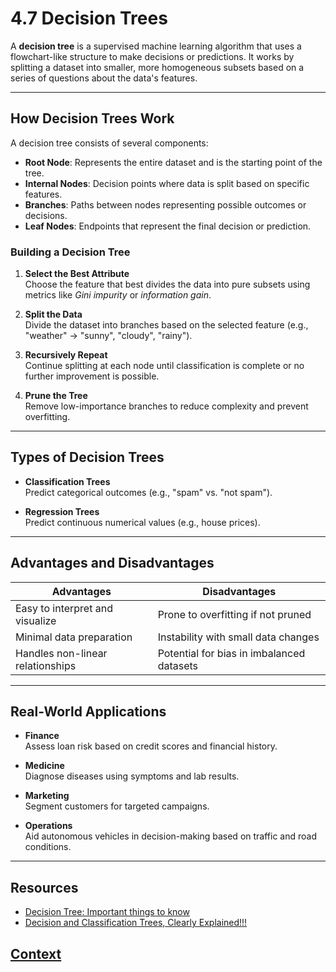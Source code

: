 # 4.7 Decision Trees

A **decision tree** is a supervised machine learning algorithm that uses a flowchart-like structure to make decisions or predictions. It works by splitting a dataset into smaller, more homogeneous subsets based on a series of questions about the data's features.

---

## How Decision Trees Work

A decision tree consists of several components:

- **Root Node**: Represents the entire dataset and is the starting point of the tree.
- **Internal Nodes**: Decision points where data is split based on specific features.
- **Branches**: Paths between nodes representing possible outcomes or decisions.
- **Leaf Nodes**: Endpoints that represent the final decision or prediction.

### Building a Decision Tree

1. **Select the Best Attribute**  
   Choose the feature that best divides the data into pure subsets using metrics like *Gini impurity* or *information gain*.

2. **Split the Data**  
   Divide the dataset into branches based on the selected feature (e.g., "weather" → "sunny", "cloudy", "rainy").

3. **Recursively Repeat**  
   Continue splitting at each node until classification is complete or no further improvement is possible.

4. **Prune the Tree**  
   Remove low-importance branches to reduce complexity and prevent overfitting.

---

## Types of Decision Trees

- **Classification Trees**  
  Predict categorical outcomes (e.g., "spam" vs. "not spam").

- **Regression Trees**  
  Predict continuous numerical values (e.g., house prices).

---

## Advantages and Disadvantages

| Advantages | Disadvantages |
|------------|---------------|
| Easy to interpret and visualize | Prone to overfitting if not pruned |
| Minimal data preparation | Instability with small data changes |
| Handles non-linear relationships | Potential for bias in imbalanced datasets |

---

## Real-World Applications

- **Finance**  
  Assess loan risk based on credit scores and financial history.

- **Medicine**  
  Diagnose diseases using symptoms and lab results.

- **Marketing**  
  Segment customers for targeted campaigns.

- **Operations**  
  Aid autonomous vehicles in decision-making based on traffic and road conditions.

---

## Resources

- [Decision Tree: Important things to know](https://www.youtube.com/watch?v=JcI5E2Ng6r4)  
- [Decision and Classification Trees, Clearly Explained!!!](https://www.youtube.com/watch?v=_L39rN6gz7Y)



## [Context](./../context.md)




